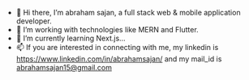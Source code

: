 - 👋 Hi there, I’m abraham sajan, a full stack web & mobile application developer.
- 👀 I’m working with technologies like MERN and Flutter.
- 🌱 I’m currently learning Next.js...
- 📫 If you are interested in connecting with me, my linkedin is https://www.linkedin.com/in/abrahamsajan/ and my mail_id is abrahamsajan15@gmail.com

<!---
abrahamsajan-GH/abrahamsajan-GH is a ✨ special ✨ repository because its `README.md` (this file) appears on your GitHub profile.
You can click the Preview link to take a look at your changes.
--->
